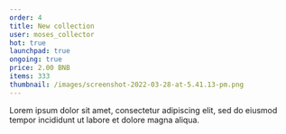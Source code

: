```yaml
---
order: 4
title: New collection
user: moses_collector
hot: true
launchpad: true
ongoing: true
price: 2.00 BNB
items: 333
thumbnail: /images/screenshot-2022-03-28-at-5.41.13-pm.png
---
```

Lorem ipsum dolor sit amet, consectetur adipiscing elit, sed do eiusmod tempor incididunt ut labore et dolore magna aliqua.